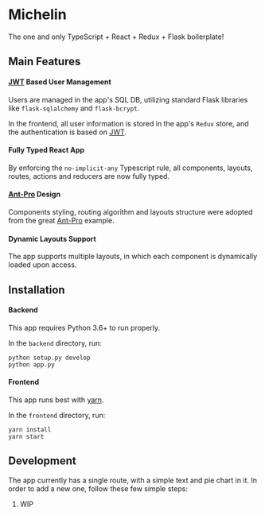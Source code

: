 # Michelin

The one and only TypeScript + React + Redux + Flask boilerplate!

## Main Features

#### [JWT](https://jwt.io/) Based User Management

Users are managed in the app's SQL DB, utilizing standard Flask libraries like `flask-sqlalchemy` and `flask-bcrypt`.

In the frontend, all user information is stored in the app's `Redux` store, and the authentication is based on [JWT](https://jwt.io/).  

#### Fully Typed React App

By enforcing the `no-implicit-any` Typescript rule, all components, layouts, routes, actions and reducers are now fully typed.

#### [Ant-Pro](http://preview.pro.ant.design) Design

Components styling, routing algorithm and layouts structure were adopted from the great [Ant-Pro](http://preview.pro.ant.design) example. 

#### Dynamic Layouts Support

The app supports multiple layouts, in which each component is dynamically loaded upon access.

## Installation

#### Backend

This app requires Python 3.6+ to run properly.

In the `backend` directory, run: 
    
    python setup.py develop
    python app.py

#### Frontend

This app runs best with [yarn](https://yarnpkg.com/en/).

In the `frontend` directory, run:

    yarn install
    yarn start

## Development

The app currently has a single route, with a simple text and pie chart in it.
In order to add a new one, follow these few simple steps:

1. WIP
